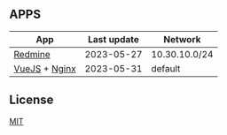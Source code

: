 ## APPS

| App                                                       | Last update | Network       |
|-----------------------------------------------------------|-------------|---------------|
| [Redmine](https://www.redmine.org/)                       | 2023-05-27  | 10.30.10.0/24 |
| [VueJS](https://vuejs.org/) + [Nginx](https://nginx.org/) | 2023-05-31  | default       |

## License

[MIT](./LICENSE)
